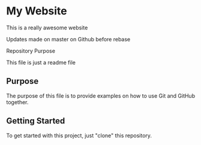 # My Website

This is a really awesome website

Updates made on master on Github before rebase

 Repository Purpose
 
This file is just a readme file

## Purpose

The purpose of this file is to provide examples
on how to use Git and GitHub together.

## Getting Started

To get started with this project, just "clone" this repository.
